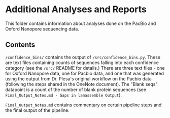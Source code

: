 # Additional Analyses and Reports

This folder contains information about analyses done on the PacBio and Oxford Nanopore sequencing data.

## Contents

`/confidence_bins/` contains the output of `/src/confidence_bins.py`. These are text files containing counts of sequences falling into each confidence category (see the `/src/` README for details.) 
There are three text files - one for Oxford Nanopore data, one for Pacbio data, and one that was generated using the output from Dr. Plesa's original workflow on the Pacbio data (following the steps shared in the OneNote document).
The "Blank seqs" datapoint is a count of the number of blank protein sequences (see `Final_Output_Notes.md - Gaps in lamassemble Output`).

`Final_Output_Notes.md` contains commentary on certain pipeline steps and the final output of the pipeline.

